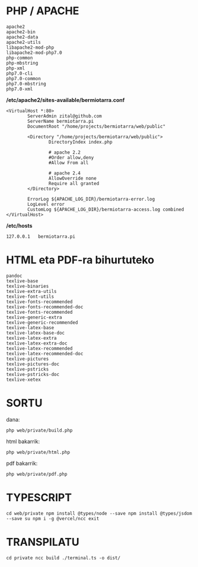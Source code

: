 # PHP / APACHE

```
apache2
apache2-bin
apache2-data
apache2-utils
libapache2-mod-php
libapache2-mod-php7.0
php-common
php-mbstring
php-xml
php7.0-cli
php7.0-common
php7.0-mbstring
php7.0-xml
```

**/etc/apache2/sites-available/bermiotarra.conf**
```
<VirtualHost *:80>
        ServerAdmin zital@github.com
        ServerName bermiotarra.pi
        DocumentRoot "/home/projects/bermiotarra/web/public"

        <Directory "/home/projects/bermiotarra/web/public">
                DirectoryIndex index.php

                # apache 2.2
                #Order allow,deny
                #Allow From all

                # apache 2.4
                AllowOverride none
                Require all granted
        </Directory>

        ErrorLog ${APACHE_LOG_DIR}/bermiotarra-error.log
        LogLevel error
        CustomLog ${APACHE_LOG_DIR}/bermiotarra-access.log combined
</VirtualHost>
```

**/etc/hosts**
```
127.0.0.1   bermiotarra.pi
```

# HTML eta PDF-ra bihurtuteko #
```
pandoc
texlive-base
texlive-binaries
texlive-extra-utils
texlive-font-utils
texlive-fonts-recommended
texlive-fonts-recommended-doc
texlive-fonts-recommended
texlive-generic-extra
texlive-generic-recommended
texlive-latex-base
texlive-latex-base-doc
texlive-latex-extra
texlive-latex-extra-doc
texlive-latex-recommended
texlive-latex-recommended-doc
texlive-pictures
texlive-pictures-doc
texlive-pstricks
texlive-pstricks-doc
texlive-xetex
```

# SORTU #

dana:
```
php web/private/build.php
```

html bakarrik:
```
php web/private/html.php
```

pdf bakarrik:
```
php web/private/pdf.php
```

# TYPESCRIPT #
`
cd web/private
npm install @types/node --save
npm install @types/jsdom --save
su
npm i -g @vercel/ncc
exit
`

# TRANSPILATU #
`
cd private
ncc build ./terminal.ts -o dist/
`